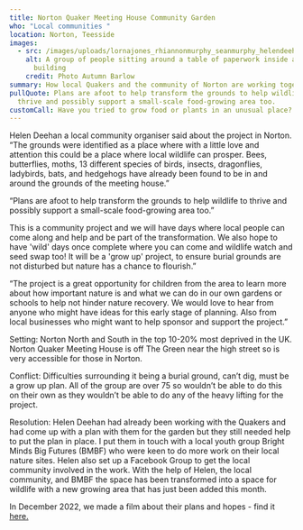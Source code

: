 ```yaml
---
title: Norton Quaker Meeting House Community Garden
who: "Local communities "
location: Norton, Teesside
images:
  - src: /images/uploads/lornajones_rhiannonmurphy_seanmurphy_helendeehan_teeside_1-1-.jpg
    alt: A group of people sitting around a table of paperwork inside a simple
      building
    credit: Photo Autumn Barlow
summary: How local Quakers and the community of Norton are working together to grow food
pullQuote: Plans are afoot to help transform the grounds to help wildlife to
  thrive and possibly support a small-scale food-growing area too.
customCall: Have you tried to grow food or plants in an unusual place?
---
```

Helen Deehan a local community organiser said about the project in Norton. 
“The grounds were identified as a place where with a little love and attention this could be a place where local wildlife can prosper. Bees, butterflies, moths, 13 different species of birds, insects, dragonflies, ladybirds, bats, and hedgehogs have already been found to be in and around the grounds of the meeting house.”


“Plans are afoot to help transform the grounds to help wildlife to thrive and possibly support a small-scale food-growing area too.”


This is a community project and we will have days where local people can come along and help and be part of the transformation. We also hope to have 'wild' days once complete where you can come and wildlife watch and seed swap too! It will be a 'grow up' project, to ensure burial grounds are not disturbed but nature has a chance to flourish.”


“The project is a great opportunity for children from the area to learn more about how important nature is and what we can do in our own gardens or schools to help not hinder nature recovery. We would love to hear from anyone who might have ideas for this early stage of planning. Also from local businesses who might want to help sponsor and support the project.”


Setting: 
Norton North and South in the top 10-20% most deprived in the UK. 
Norton Quaker Meeting House is off The Green near the high street so is very accessible for those in Norton. 


Conflict:
Difficulties surrounding it being a burial ground, can’t dig, must be a grow up plan. 
All of the group are over 75 so wouldn’t be able to do this on their own as they wouldn’t be able to do any of the heavy lifting for the project. 


Resolution: 
Helen Deehan had already been working with the Quakers and had come up with a plan with them for the garden but they still needed help to put the plan in place. I put them in touch with a local youth group Bright Minds Big Futures (BMBF) who were keen to do more work on their local nature sites. Helen also set up a Facebook Group to get the local community involved in the work. With the help of Helen, the local community, and BMBF the space has been transformed into a space for wildlife with a new growing area that has just been added this month.  

I﻿n December 2022, we made a film about their plans and hopes - find it [here.](https://youtu.be/RwFBLlmjLeI)